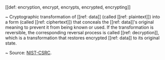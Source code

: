 [[def: encryption, encrypt, encrypts, encrypted, encrypting]]

~ Cryptographic transformation of [[ref: data]] (called [[ref: plaintext]]) into a form (called [[ref: ciphertext]]) that conceals the [[ref: data]]'s original meaning to prevent it from being known or used. If the transformation is reversible, the corresponding reversal process is called [[ref: decryption]], which is a transformation that restores encrypted [[ref: data]] to its original state.

~ Source: [NIST-CSRC](https://csrc.nist.gov/glossary/term/encryption).
